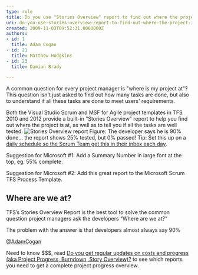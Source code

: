 ```yaml
---
type: rule
title: Do you use "Stories Overview" report to find out where the project is at?
uri: do-you-use-stories-overview-report-to-find-out-where-the-project-is-at
created: 2009-11-03T09:52:31.0000000Z
authors:
- id: 1
  title: Adam Cogan
- id: 21
  title: Matthew Hodgkins
- id: 23
  title: Damian Brady

---
```



A common question for every project manager is "where is my project at"? This question isn't just asked to find out how many tasks are done, but also to understand if all these tasks are done to meet users' requirements.

Both the Visual Studio Scrum and MSF for Agile project templates in TFS 2010 and 2012 provide a built-in "Stories Overview" report to help you find out where the project is at, as well as to tell you if all the tasks are well tested.
![Stories Overview report](/Management/RulestoBetterSpecificationReviews/PublishingImages/StoriesOverviewReport.jpg) 
Figure: The developer says he is 90% done... the report shows 25% tested, but 0% passed!
Tip: Set this up on a [daily schedule so the Scrum Team get this in their inbox each day](/Management/RulesToBetterScrumUsingTFS/Pages/DailyReportsEmailedToTeam.aspx).

Suggestion for Microsoft #1: Add a Summary Number in large font at the top, eg. 55% complete.

Suggestion for Microsoft #2: Add this great report to the Microsoft Scrum TFS Process Template.


## Where are we at?

TFS’s Stories Overview Report is the best tool to solve the common question project managers ask the developers “Where are we at?”

The problem with the answer is that developers almost always say 90%

[@AdamCogan](http&#58;//twitter.com/adamcogan)


Need to know $$$, read [Do you get regular updates on costs and progress (aka Project Progress, Burndown, Story Overview)?](/Management/RulesToBetterProductOwners/Pages/DoYouGetRegularUpdatesOnCostsAndProgress.aspx) to see which reports you need to get a complete project progress overview.

